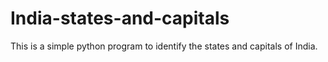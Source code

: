# India-states-and-capitals
This is a simple python program to identify the states and capitals of India.
